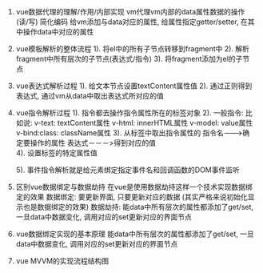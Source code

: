 1. vue数据代理的理解/作用/内部实现
	vm代理vm内部的data属性数据的操作(读/写)
	简化编码
	给vm添加与data对应的属性, 给属性指定getter/setter, 在其中操作data中对应的属性

2. vue模板解析的整体流程
	1). 将el中的所有子节点转移到fragment中
	2). 解析fragment中所有层次的子节点(表达式/指令)
	3). 将fragment添加为el的子节点

3. vue表达式解析过程
	1). 给文本节点设置textContent属性值
	2). 通过正则得到表达式, 通过vm从data中取出表达式所对应的值

4. vue指令解析过程
	1). 指令都去操作指令属性所在的标签对象
	2). 一般指令: 比如说:
		v-text: textContent属性
		v-html: innerHTML属性
		v-model: value属性
		v-bind:class: className属性
	3). 从标签中取出指令属性的
		指令名--->确定要操作的属性
		表达式－－－>得到对应的值	
	4). 设置标签的特定属性值

	5). 事件指令解析就是给元素绑定指定事件名和回调函数的DOM事件监听

5. 区别vue数据绑定与数据劫持
	在vue是使用数据劫持这样一个技术实现数据绑定的效果
	数据绑定: 要更新界面, 只要更新对应的数据 (其实严格来说初始化显示也是数据绑定的效果)
	数据劫持: 能data中所有层次的属性都添加了get/set, 一旦data中数据变化, 调用对应的set更新对应的界面节点

6. vue数据绑定实现的基本原理
	能data中所有层次的属性都添加了get/set, 一旦data中数据变化, 调用对应的set更新对应的界面节点
7. vue MVVM的实现流程结构图
	

